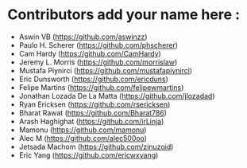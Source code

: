 # Contributors add your name here :

- Aswin VB (https://github.com/aswinzz)
- Paulo H. Scherer (https://github.com/phscherer)
- Cam Hardy (https://github.com/CamHardy)
- Jeremy L. Morris (https://github.com/morrislaw)
- Mustafa Piynirci (https://github.com/mustafapiynirci)
- Eric Dunsworth (https://github.com/ericduns)
- Felipe Martins (https://github.com/felipewmartins)
- Jonathan Lozada De La Matta (https://github.com/jlozadad)
- Ryan Ericksen (https://github.com/rsericksen)
- Bharat Rawat (https://github.com/Bharat786)
- Arash Haghighat (https://github.com/irLinja)
- Mamonu (https://github.com/mamonu)
- Alec M (https://github.com/alec500oo)
- Jetsada Machom (https://github.com/zinuzoid)
- Eric Yang (https://github.com/ericwxyang)



